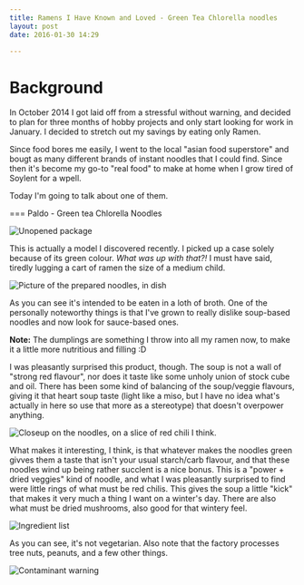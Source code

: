 ```yaml
---
title: Ramens I Have Known and Loved - Green Tea Chlorella noodles
layout: post
date: 2016-01-30 14:29

---
```


Background
===

In October 2014 I got laid off from a stressful without warning, and decided to plan for three months of hobby projects and only start looking for work in January. I decided to stretch out my savings by eating only Ramen.

Since food bores me easily, I went to the local "asian food superstore" and bougt as many different brands of instant noodles that I could find. Since then it's become my go-to "real food" to make at home when I grow tired of Soylent for a wpell.

Today I'm going to talk about one of them.

=== Paldo - Green tea Chlorella Noodles

![Unopened package](/assets/img/ramen/greensoup1.jpg)

This is actually a model I discovered recently. I picked up a case solely because of its green colour. *What was up with that?!* I must have said, tiredly lugging a cart of ramen the size of a medium child.

![Picture of the prepared noodles, in dish](/assets/img/ramen/greensoup2.jpg)


As you can see it's intended to be eaten in a loth of broth. One of the personally noteworthy things is that I've grown to really dislike soup-based noodles and now look for sauce-based ones.

**Note:** The dumplings are something I throw into all my ramen now, to make it a little more nutritious and filling :D

I was pleasantly surprised this product, though. The soup is not a wall of "strong red flavour", nor does it taste like some unholy union of stock cube and oil. There has been some kind of balancing of the soup/veggie flavours, giving it that heart soup taste (light like a miso, but I have no idea what's actually in here so use that more as a stereotype) that doesn't overpower anything.

![Closeup on the noodles, on a slice of red chili I think.](/assets/img/ramen/greensoup3.jpg)

What makes it interesting, I think, is that whatever makes the noodles green givves them a taste that isn't your usual starch/carb flavour, and that these noodles wind up being rather succlent is a nice bonus.
This is a "power + dried veggies" kind of noodle, and what I was pleasantly surprised to find were little rings of what must be red chilis. This gives the soup a little "kick" that makes it very much a thing I want on a winter's day. There are also what must be dried mushrooms, also good for that wintery feel.

![Ingredient list](/assets/img/ramen/greensoup4.jpg)

As you can see, it's not vegetarian. Also note that the factory processes tree nuts, peanuts, and a few other things.

![Contaminant warning](/assets/img/ramen/greensoup5.jpg)

